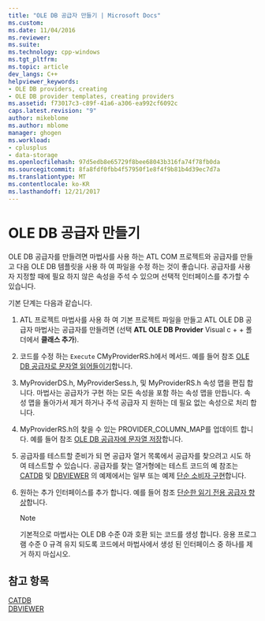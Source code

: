 ```yaml
---
title: "OLE DB 공급자 만들기 | Microsoft Docs"
ms.custom: 
ms.date: 11/04/2016
ms.reviewer: 
ms.suite: 
ms.technology: cpp-windows
ms.tgt_pltfrm: 
ms.topic: article
dev_langs: C++
helpviewer_keywords:
- OLE DB providers, creating
- OLE DB provider templates, creating providers
ms.assetid: f73017c3-c89f-41a6-a306-ea992cf6092c
caps.latest.revision: "9"
author: mikeblome
ms.author: mblome
manager: ghogen
ms.workload:
- cplusplus
- data-storage
ms.openlocfilehash: 97d5edb8e65729f8bee68043b316fa74f78fb0da
ms.sourcegitcommit: 8fa8fdf0fbb4f57950f1e8f4f9b81b4d39ec7d7a
ms.translationtype: MT
ms.contentlocale: ko-KR
ms.lasthandoff: 12/21/2017
---
```

# <a name="creating-an-ole-db-provider"></a>OLE DB 공급자 만들기
OLE DB 공급자를 만들려면 마법사를 사용 하는 ATL COM 프로젝트와 공급자를 만들고 다음 OLE DB 템플릿을 사용 하 여 파일을 수정 하는 것이 좋습니다. 공급자를 사용자 지정할 때에 필요 하지 않은 속성을 주석 수 있으며 선택적 인터페이스를 추가할 수 있습니다.  
  
 기본 단계는 다음과 같습니다.  
  
1.  ATL 프로젝트 마법사를 사용 하 여 기본 프로젝트 파일을 만들고 ATL OLE DB 공급자 마법사는 공급자를 만들려면 (선택 **ATL OLE DB Provider** Visual c + + 폴더에서 **클래스 추가**).  
  
2.  코드를 수정 하는 `Execute` CMyProviderRS.h에서 메서드. 예를 들어 참조 [OLE DB 공급자로 문자열 읽어들이기](../../data/oledb/reading-strings-into-the-ole-db-provider.md)합니다.  
  
3.  MyProviderDS.h, MyProviderSess.h, 및 MyProviderRS.h 속성 맵을 편집 합니다. 마법사는 공급자가 구현 하는 모든 속성을 포함 하는 속성 맵을 만듭니다. 속성 맵을 돌아가서 제거 하거나 주석 공급자 지 원하는 데 필요 없는 속성으로 처리 합니다.  
  
4.  MyProviderRS.h의 찾을 수 있는 PROVIDER_COLUMN_MAP를 업데이트 합니다. 예를 들어 참조 [OLE DB 공급자에 문자열 저장](../../data/oledb/storing-strings-in-the-ole-db-provider.md)합니다.  
  
5.  공급자를 테스트할 준비가 되 면 공급자 열거 목록에서 공급자를 찾으려고 시도 하 여 테스트할 수 있습니다. 공급자를 찾는 열거형에는 테스트 코드의 예 참조는 [CATDB](http://msdn.microsoft.com/en-us/003d516b-2bf6-444e-8be5-4ebaa0b66046) 및 [DBVIEWER](http://msdn.microsoft.com/en-us/07620f99-c347-4d09-9ebc-2459e8049832) 의 예제에서는 일부 또는 예제 [단순 소비자 구현](../../data/oledb/implementing-a-simple-consumer.md)합니다.  
  
6.  원하는 추가 인터페이스를 추가 합니다. 예를 들어 참조 [단순한 읽기 전용 공급자 향상](../../data/oledb/enhancing-the-simple-read-only-provider.md)합니다.  
  
    > [!NOTE]
    >  기본적으로 마법사는 OLE DB 수준 0과 호환 되는 코드를 생성 합니다. 응용 프로그램 수준 0 규격 유지 되도록 코드에서 마법사에서 생성 된 인터페이스 중 하나를 제거 하지 마십시오.  
  
## <a name="see-also"></a>참고 항목  
 [CATDB](http://msdn.microsoft.com/en-us/003d516b-2bf6-444e-8be5-4ebaa0b66046)   
 [DBVIEWER](http://msdn.microsoft.com/en-us/07620f99-c347-4d09-9ebc-2459e8049832)